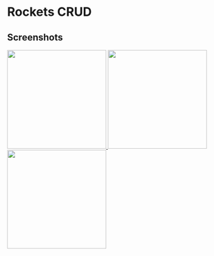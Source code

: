 # Rockets CRUD

## Screenshots
<a href="https://github.com/mcasal">
  <img height="230em" src="https://user-images.githubusercontent.com/60666104/115677985-52194b80-a351-11eb-8eb2-055656bb2ebb.png"/>
  <img height="230em" src="https://user-images.githubusercontent.com/60666104/115677966-4d549780-a351-11eb-9f4c-d73f8127e9a8.png"/>
  <img height="230em" src="https://user-images.githubusercontent.com/60666104/115677990-52b1e200-a351-11eb-98fd-c7476ef293b5.png"/>
</a>







